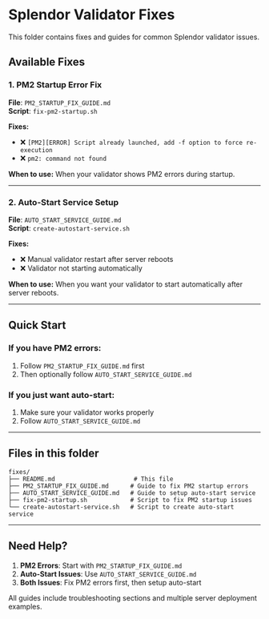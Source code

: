 # Splendor Validator Fixes

This folder contains fixes and guides for common Splendor validator issues.

## Available Fixes

### 1. PM2 Startup Error Fix
**File**: `PM2_STARTUP_FIX_GUIDE.md`  
**Script**: `fix-pm2-startup.sh`

**Fixes:**
- ❌ `[PM2][ERROR] Script already launched, add -f option to force re-execution`
- ❌ `pm2: command not found`

**When to use:** When your validator shows PM2 errors during startup.

---

### 2. Auto-Start Service Setup
**File**: `AUTO_START_SERVICE_GUIDE.md`  
**Script**: `create-autostart-service.sh`

**Fixes:**
- ❌ Manual validator restart after server reboots
- ❌ Validator not starting automatically

**When to use:** When you want your validator to start automatically after server reboots.

---

## Quick Start

### If you have PM2 errors:
1. Follow `PM2_STARTUP_FIX_GUIDE.md` first
2. Then optionally follow `AUTO_START_SERVICE_GUIDE.md`

### If you just want auto-start:
1. Make sure your validator works properly
2. Follow `AUTO_START_SERVICE_GUIDE.md`

---

## Files in this folder

```
fixes/
├── README.md                      # This file
├── PM2_STARTUP_FIX_GUIDE.md      # Guide to fix PM2 startup errors
├── AUTO_START_SERVICE_GUIDE.md   # Guide to setup auto-start service
├── fix-pm2-startup.sh            # Script to fix PM2 startup issues
└── create-autostart-service.sh   # Script to create auto-start service
```

---

## Need Help?

1. **PM2 Errors**: Start with `PM2_STARTUP_FIX_GUIDE.md`
2. **Auto-Start Issues**: Use `AUTO_START_SERVICE_GUIDE.md`
3. **Both Issues**: Fix PM2 errors first, then setup auto-start

All guides include troubleshooting sections and multiple server deployment examples.
